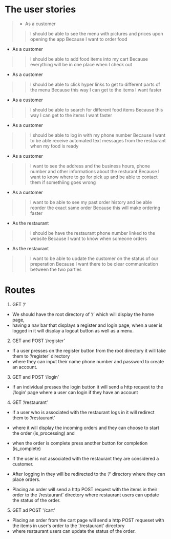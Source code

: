 # The user stories

> - As a customer 
> >  I should be able to see the menu with pictures and prices upon opening the app
> >  Because I want to order food

- As a customer 
> >  I should be able to add food items into my cart
> >  Because everything will be in one place when I check out

- As a customer
> >  I should be able to click hyper links to get to different parts of the menu
> >  Because this way I can get to the items I want faster

- As a customer
> >  I should be able to search for different food items
> >  Because this way I can get to the items I want faster

- As a customer
> >  I should be able to log in with my phone number
> >  Because I want to be able receive automated text messages from the restaurant when my food is ready

- As a customer 
> >  I want to see the address and the business hours, phone number and other informations about the resturant
> >  Because I want to know where to go for pick up and be able to contact them if somethiing goes wrong

- As a customer 
> >  I want to be able to see my past order history and be able reorder the exact same order
> >  Because this will make ordering faster

- As the restaurant
> >  I should be have the restaurant phone number linked to the website
> >  Because I want to know when someone orders

- As the restaurant
> >  I want to be able to update the customer on the status of our preperation
> >  Because I want there to be clear communication between the two parties


#####
# Routes
1. GET ‘/‘
- We should have the root directory of ‘/‘ which will display the home page, 
- having a nav bar that displays a register and login page, when a user is logged in it will display a logout button as well as a menu. 

2. GET and POST ‘/register’
- If a user presses on the register button from the root directory it will take them to ‘/register’ directory 
- where they can input their name phone number and password to create an account.

3. GET and POST ‘/login’
- If an individual presses the login button it will send a http request to the ‘/login’ page where a user can login if they have an account

4. GET ‘/restaurant’
- If a user who is associated with the restaurant logs in it will redirect them to ‘/restaurant’ 
- where it will display the incoming orders and they can choose to start the order (is_processing) and 
- when the order is complete press another button for completion (is_complete)

- If the user is not associated with the restaurant they are considered a customer. 
- After logging in they will be redirected to the ‘/‘ directory where they can place orders. 
- Placing an order will send a http POST request with the items in their order to the ‘/restaurant’ directory where restaurant users can update the status of the order.

5. GET ad POST '/cart'
- Placing an order from the cart page will send a http POST requeset with the items in user's order to the '/restaurant' directory
- where restaurant users can update the status of the order. 
